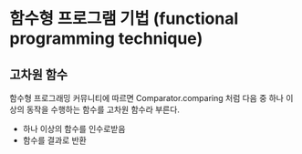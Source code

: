 # 함수형 프로그램 기법 (functional programming technique)

## 고차원 함수
함수형 프로그래밍 커뮤니티에 따르면 Comparator.comparing 처럼 다음 중 하나 이상의 동작을 수행하는 함수를 고차원 함수라 부른다.
- 하나 이상의 함수를 인수로받음
- 함수를 결과로 반환